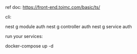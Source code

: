 ref doc:
https://front-end.toimc.com/basic/ts/

cli:

nest g module auth
nest g controller auth
nest g service auth

run your services:

docker-compose up -d